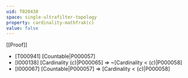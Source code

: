 ```yaml
---
uid: T020438
space: single-ultrafilter-topology
property: cardinality-mathfrak(c)
value: false
---
```

[[Proof]]

* [T000941] [Countable|P000057]
* [I000138] [Cardinality $\mathfrak(c)$|P000065] => ~[Cardinality < $\mathfrak(c)$|P000058]
* [I000067] [Countable|P000057] => [Cardinality < $\mathfrak(c)$|P000058]

